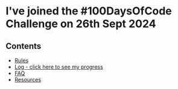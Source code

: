 # I've joined the #100DaysOfCode Challenge on 26th Sept 2024

## Contents

- [Rules](rules.md)
- [Log - click here to see my progress](log.md)
- [FAQ](FAQ.md)
- [Resources](resources.md)
